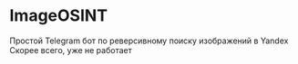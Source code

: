 # ImageOSINT
Простой Telegram бот по реверсивному поиску изображений в Yandex
Скорее всего, уже не работает 
